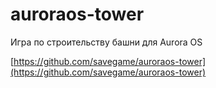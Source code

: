 auroraos-tower
===================

Игра по строительству башни для Aurora OS

[https://github.com/savegame/auroraos-tower](https://github.com/savegame/auroraos-tower)

